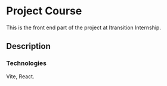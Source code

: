 # Project Course

This is the front end part of the project at Itransition Internship.

## Description

### Technologies

Vite, React.
